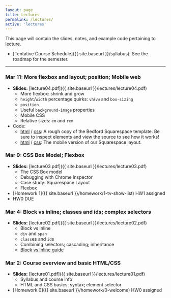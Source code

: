 ```yaml
---
layout: page
title: Lectures
permalink: /lectures/
active: 'lectures'
---
```


This page will contain the slides, notes, and example code pertaining to lecture.

* [Tentative Course Schedule]({{ site.baseurl }}/syllabus): See the roadmap for the semester.

---

### Mar 11: More flexbox and layout; position; Mobile web
- **Slides:** [lecture04.pdf]({{ site.baseurl }}/lectures/lecture04.pdf)
  - More flexbox: shrink and grow
  - `height`/`width` percentage quirks: `vh`/`vw` and `box-sizing`
  - `position`
  - Useful `background-image` properties
  - Mobile CSS
  - Relative sizes: `em` and `rem`
- Code:
  - [html](https://murilocamargos.github.io/iwp/pages/bedford/index.html) / [css](https://murilocamargos.github.io/iwp/pages/bedford/style.css): A rough copy of the Bedford Squarespace template. Be sure to inspect elements and view the source to see how it works!
  - [html](https://murilocamargos.github.io/iwp/pages/bedford/index-mobile.html) / [css](https://murilocamargos.github.io/iwp/pages/bedford/style-mobile.css): The mobile version of our Squarespace layout.

### Mar 9: CSS Box Model; Flexbox
- **Slides:** [lecture03.pdf]({{ site.baseurl }}/lectures/lecture03.pdf)
  - The CSS Box model
  - Debugging with Chrome Inspector
  - Case study: Squarespace Layout
  - Flexbox
- [Homework 1]({{ site.baseurl }}/homework/1-tv-show-list) <span class="label">HW1 assigned</span>
- <span class="label">HW0 DUE</span>

### Mar 4: Block vs inline; classes and ids; complex selectors
- **Slides:** [lecture02.pdf]({{ site.baseurl }}/lectures/lecture02.pdf)
  - Block vs inline
  - `div` and `span`
  - `class`es and `id`s
  - Combining selectors; cascading; inheritance
  - [Block vs inline guide](https://web.stanford.edu/class/archive/cs/cs193x/cs193x.1176/lectures/05/block-inline)

### Mar 2: Course overview and basic HTML/CSS
- **Slides:** [lecture01.pdf]({{ site.baseurl }}/lectures/lecture01.pdf)
  - Syllabus and course info
  - HTML and CSS basics: syntax; element selector
- [Homework 0]({{ site.baseurl }}/homework/0-welcome) <span class="label">HW0 assigned</span>